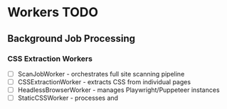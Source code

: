 # Workers TODO

## Background Job Processing

### CSS Extraction Workers
- [ ] ScanJobWorker - orchestrates full site scanning pipeline
- [ ] CSSExtractionWorker - extracts CSS from individual pages
- [ ] HeadlessBrowserWorker - manages Playwright/Puppeteer instances
- [ ] StaticCSSWorker - processes <link> and <style> tags
- [ ] ComputedStylesWorker - captures runtime CSS from headless browser
- [ ] CSSDeduplicationWorker - removes duplicate CSS and generates hashes

### Analysis Workers
- [ ] TokenAnalysisWorker - processes CSS through analyzers
- [ ] LayoutDNAWorker - analyzes multi-page layout patterns
- [ ] ArchetypeDetectionWorker - classifies page types and patterns
- [ ] AccessibilityWorker - performs contrast and a11y analysis
- [ ] ConfidenceScoreWorker - calculates token confidence metrics

### AI Processing Workers
- [ ] PromptPackWorker - generates AI guidance via Vercel Gateway
- [ ] RemixReconciliationWorker - AI-powered token set merging
- [ ] CompanyResearchWorker - discovers design system artifacts
- [ ] GitHubAnalysisWorker - analyzes repos for design system packages

### Data Processing Workers
- [ ] TokenNormalizationWorker - converts to W3C format
- [ ] ImageProcessingWorker - generates screenshots and thumbnails
- [ ] CacheWarmingWorker - preloads popular sites
- [ ] MetricsAggregationWorker - computes analytics and popularity scores

### Maintenance Workers
- [ ] RobotsTxtChecker - validates scanning permissions
- [ ] OptOutProcessor - handles domain owner removal requests
- [ ] DataRetentionWorker - cleans up old scans and temporary data
- [ ] UsageTrackingWorker - aggregates API and MCP usage metrics
- [ ] HealthCheckWorker - monitors system status and alerts

## Worker Infrastructure
- [ ] Queue management system (Redis/Supabase)
- [ ] Job scheduling and retry logic
- [ ] Error handling and dead letter queues
- [ ] Worker pool management and scaling
- [ ] Performance monitoring and metrics
- [ ] Resource cleanup and memory management
- [ ] Rate limiting and throttling
- [ ] Priority queue for paid users

## Completed: 0/29 | Pending: 29/29